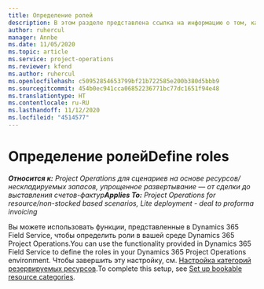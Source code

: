 ```yaml
---
title: Определение ролей
description: В этом разделе представлена ссылка на информацию о том, как настроить категории резервируемых ресурсов.
author: ruhercul
manager: Annbe
ms.date: 11/05/2020
ms.topic: article
ms.service: project-operations
ms.reviewer: kfend
ms.author: ruhercul
ms.openlocfilehash: c50952854653799bf21b722585e200b380d5bbb9
ms.sourcegitcommit: 454b0ec941cca06852236771bc77dc1651f94e48
ms.translationtype: HT
ms.contentlocale: ru-RU
ms.lasthandoff: 11/12/2020
ms.locfileid: "4514577"
---
```

# <a name="define-roles"></a><span data-ttu-id="59bc2-103">Определение ролей</span><span class="sxs-lookup"><span data-stu-id="59bc2-103">Define roles</span></span>

<span data-ttu-id="59bc2-104">_**Относится к:** Project Operations для сценариев на основе ресурсов/нескладируемых запасов, упрощенное развертывание — от сделки до выставления счетов-фактур_</span><span class="sxs-lookup"><span data-stu-id="59bc2-104">_**Applies To:** Project Operations for resource/non-stocked based scenarios, Lite deployment - deal to proforma invoicing_</span></span>

<span data-ttu-id="59bc2-105">Вы можете использовать функции, представленные в Dynamics 365 Field Service, чтобы определить роли в вашей среде Dynamics 365 Project Operations.</span><span class="sxs-lookup"><span data-stu-id="59bc2-105">You can use the functionality provided in Dynamics 365 Field Service to define the roles in your Dynamics 365 Project Operations environment.</span></span> <span data-ttu-id="59bc2-106">Чтобы завершить эту настройку, см. [Настройка категорий резервируемых ресурсов](https://docs.microsoft.com/dynamics365/field-service/set-up-bookable-resource-categories).</span><span class="sxs-lookup"><span data-stu-id="59bc2-106">To complete this setup, see [Set up bookable resource categories](https://docs.microsoft.com/dynamics365/field-service/set-up-bookable-resource-categories).</span></span>
